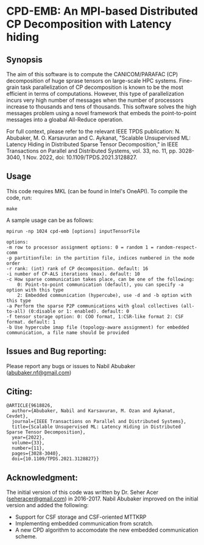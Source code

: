 # CPD-EMB: An MPI-based Distributed CP Decomposition with Latency hiding

## Synopsis
The aim of this software is to compute the CANICOM/PARAFAC (CP) decomposition of huge sprase tensors on large-scale HPC systems.
Fine-grain task parallelization of CP decomposition is known to be the most efficient in terms of computations. However, this type of parallelization incurs very high number of messages when the number of processors increase to thousands and tens of thousands. 
This software solves the high messages problem using a novel framework that embeds the point-to-point messages into a gloabal All-Reduce operation.  

For full context, please refer to the relevant IEEE TPDS publication: N. Abubaker, M. O. Karsavuran and C. Aykanat, "Scalable Unsupervised ML: Latency Hiding in Distributed Sparse Tensor Decomposition," in IEEE Transactions on Parallel and Distributed Systems, vol. 33, no. 11, pp. 3028-3040, 1 Nov. 2022, doi: 10.1109/TPDS.2021.3128827.  


## Usage
This code requires MKL (can be found in Intel's OneAPI).
To compile the code, run:  
```
make
```
A sample usage can be as follows:
```
mpirun -np 1024 cpd-emb [options] inputTensorFile

options:  
-m row to processor assignment options: 0 = random 1 = random-respect-comm  
-p partitionfile: in the partition file, indices numbered in the mode order  
-r rank: (int) rank of CP decomposition. default: 16  
-i number of CP-ALS iterations (max). default: 10  
-c How sparse communication takes place, can be one of the following:  
    0: Point-to-point communication (default), you can specify -a option with this type  
    2: Embedded communication (hypercube), use -d and -b option with this type  
-a Perform the sparse P2P communications with gloal collectives (all-to-all) (0:disable or 1: enabled). default: 0  
-f tensor storage option: 0: COO format, 1:CSR-like format 2: CSF   
format. default: 1  
-b Use hypercube imap file (topology-aware assignment) for embedded communication, a file name should be provided   
```

## Issues and Bug reporting:  
Please report any bugs or issues to Nabil Abubaker (abubaker.nf@gmail.com)  


## Citing:  

```
@ARTICLE{9618826,
  author={Abubaker, Nabil and Karsavuran, M. Ozan and Aykanat, Cevdet},
  journal={IEEE Transactions on Parallel and Distributed Systems}, 
  title={Scalable Unsupervised ML: Latency Hiding in Distributed Sparse Tensor Decomposition}, 
  year={2022},
  volume={33},
  number={11},
  pages={3028-3040},
  doi={10.1109/TPDS.2021.3128827}}
```  

## Acknowledgment:

The initial version of this code was written by Dr. Seher Acer (seheracer@gmail.com) in 2016-2017. Nabil Abubaker improved on the initial version and added the following:  
- Support for CSF storage and CSF-oriented MTTKRP  
- Implementing embedded communication from scratch.  
- A new CPD algorithm to accomodate the new embedded communication scheme.  



